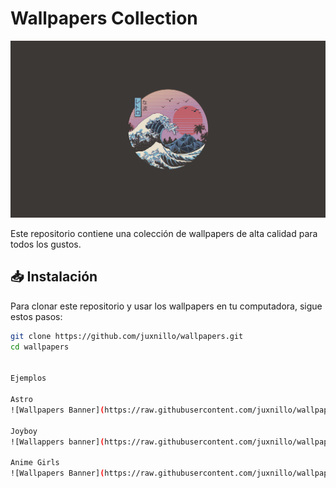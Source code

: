 
# Wallpapers Collection

![Wallpapers Banner](https://raw.githubusercontent.com/juxnillo/wallpapers/refs/heads/main/GRUVBOX/great-wave-of-kanagawa-gruvbox.png)

Este repositorio contiene una colección de wallpapers de alta calidad para todos los gustos.

## 📥 Instalación

Para clonar este repositorio y usar los wallpapers en tu computadora, sigue estos pasos:

```bash
git clone https://github.com/juxnillo/wallpapers.git
cd wallpapers


Ejemplos

Astro
![Wallpapers Banner](https://raw.githubusercontent.com/juxnillo/wallpapers/refs/heads/main/GRUVBOX/gruvbox_astro.jpg)

Joyboy
![Wallappers banner](https://raw.githubusercontent.com/juxnillo/wallpapers/refs/heads/main/GRUVBOX/joyboy.png)

Anime Girls
![Wallpapers Banner](https://raw.githubusercontent.com/juxnillo/wallpapers/refs/heads/main/VARIETY/00326.jpg)

